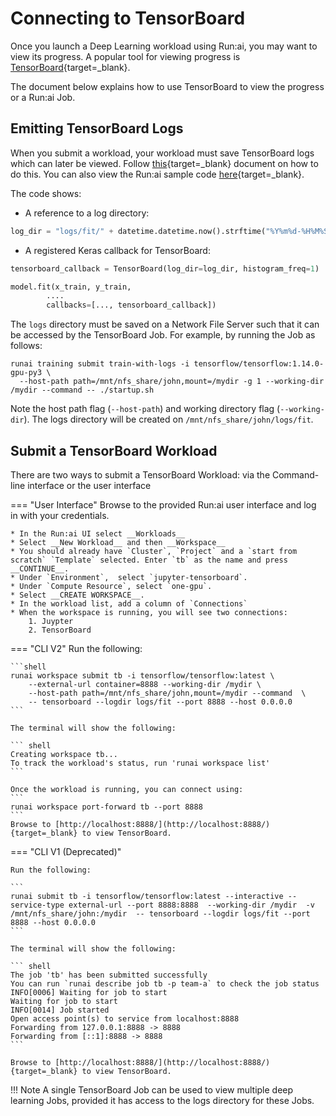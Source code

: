 # Connecting to TensorBoard
 
Once you launch a Deep Learning workload using Run:ai, you may want to view its progress. A popular tool for viewing progress is [TensorBoard](https://www.tensorflow.org/tensorboard){target=_blank}.

The document below explains how to use TensorBoard to view the progress or a Run:ai Job.


## Emitting TensorBoard Logs

When you submit a workload, your workload must save TensorBoard logs which can later be viewed. Follow [this](https://www.tensorflow.org/tensorboard/get_started){target=_blank} document on how to do this. You can also view the Run:ai sample code [here](https://github.com/run-ai/docs/blob/master/quickstart/unattended-execution/main.py){target=_blank}.

The code shows:

* A reference to a log directory:

``` python
log_dir = "logs/fit/" + datetime.datetime.now().strftime("%Y%m%d-%H%M%S")
```

* A registered Keras callback for TensorBoard:

``` python
tensorboard_callback = TensorBoard(log_dir=log_dir, histogram_freq=1)

model.fit(x_train, y_train,
        ....
        callbacks=[..., tensorboard_callback])
```

The `logs` directory must be saved on a Network File Server such that it can be accessed by the TensorBoard Job. For example, by running the Job as follows:

```
runai training submit train-with-logs -i tensorflow/tensorflow:1.14.0-gpu-py3 \
  --host-path path=/mnt/nfs_share/john,mount=/mydir -g 1 --working-dir /mydir --command -- ./startup.sh
```

Note the host path flag (`--host-path`) and working directory flag (`--working-dir`). The logs directory will be created on `/mnt/nfs_share/john/logs/fit`.


## Submit a TensorBoard Workload

There are two ways to submit a TensorBoard Workload: via the Command-line interface or the user interface



=== "User Interface"
    Browse to the provided Run:ai user interface and log in with your credentials.

    * In the Run:ai UI select __Workloads__
    * Select __New Workload__ and then __Workspace__
    * You should already have `Cluster`, `Project` and a `start from scratch` `Template` selected. Enter `tb` as the name and press __CONTINUE__.
    * Under `Environment`,  select `jupyter-tensorboard`.
    * Under `Compute Resource`, select `one-gpu`. 
    * Select __CREATE WORKSPACE__.
    * In the workload list, add a column of `Connections`
    * When the workspace is running, you will see two connections:
        1. Juypter
        2. TensorBoard 

=== "CLI V2"
    Run the following:

    ```shell
    runai workspace submit tb -i tensorflow/tensorflow:latest \
        --external-url container=8888 --working-dir /mydir \
        --host-path path=/mnt/nfs_share/john,mount=/mydir --command  \
        -- tensorboard --logdir logs/fit --port 8888 --host 0.0.0.0
    ```

    The terminal will show the following: 

    ``` shell
    Creating workspace tb...
    To track the workload's status, run 'runai workspace list'
    ```
    
    Once the workload is running, you can connect using:
    ```
    runai workspace port-forward tb --port 8888
    ```
    Browse to [http://localhost:8888/](http://localhost:8888/){target=_blank} to view TensorBoard.

=== "CLI V1 (Deprecated)"

    Run the following:

    ```
    runai submit tb -i tensorflow/tensorflow:latest --interactive --service-type external-url --port 8888:8888  --working-dir /mydir  -v /mnt/nfs_share/john:/mydir  -- tensorboard --logdir logs/fit --port 8888 --host 0.0.0.0
    ```

    The terminal will show the following: 

    ``` shell
    The job 'tb' has been submitted successfully
    You can run `runai describe job tb -p team-a` to check the job status
    INFO[0006] Waiting for job to start
    Waiting for job to start
    INFO[0014] Job started
    Open access point(s) to service from localhost:8888
    Forwarding from 127.0.0.1:8888 -> 8888
    Forwarding from [::1]:8888 -> 8888
    ```

    Browse to [http://localhost:8888/](http://localhost:8888/){target=_blank} to view TensorBoard.

!!! Note
    A single TensorBoard Job can be used to view multiple deep learning Jobs, provided it has access to the logs directory for these Jobs. 
